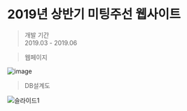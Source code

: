 # 2019년 상반기 미팅주선 웹사이트  
> 개발 기간   
    2019.03 - 2019.06   
  
> 웹페이지   

![image](https://user-images.githubusercontent.com/46700771/95044236-e4d9fc00-0719-11eb-81a3-e58eab37598e.png)   

> DB설계도   

![슬라이드1](https://user-images.githubusercontent.com/46700771/95044075-7eed7480-0719-11eb-9691-a7547343761d.JPG)
